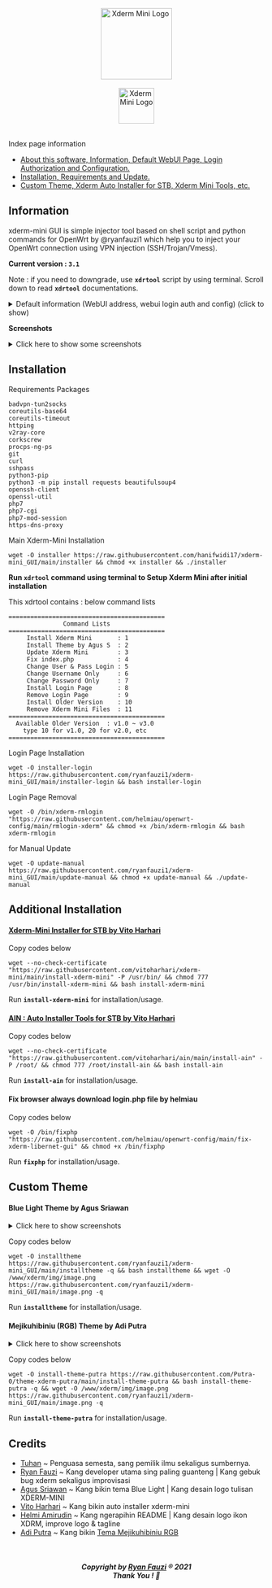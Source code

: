 <p align="center">
  <img src="https://github.com/helmiau/xderm-mini_GUI/blob/main/xderm-logo/xderm-icon-256px.png?raw=true" height="140" alt="Xderm Mini Logo"/>
  <br>
  <br>
  <img src="https://github.com/helmiau/xderm-mini_GUI/blob/main/xderm-logo/xderm-logo-typo-tagline-1500px.png?raw=true" height="70" alt="Xderm Mini Logo"/>
  <br>
  <br>
</p>

Index page information
- [About this software, Information, Default WebUI Page, Login Authorization and Configuration.](https://github.com/ryanfauzi1/xderm-mini_GUI#information)
- [Installation, Requirements and Update.](https://github.com/ryanfauzi1/xderm-mini_GUI#installation)
- [Custom Theme, Xderm Auto Installer for STB, Xderm Mini Tools, etc.](https://github.com/ryanfauzi1/xderm-mini_GUI#additional-installation)


## Information
xderm-mini GUI is simple injector tool based on shell script and python commands for OpenWrt by @ryanfauzi1 which help you to inject your OpenWrt connection using VPN injection (SSH/Trojan/Vmess).

**Current version : ```3.1```**

Note : if you need to downgrade, use **```xdrtool```** script by using terminal. Scroll down to read **```xdrtool```** documentations.

<details><summary>Default information (WebUI address, webui login auth and config) (click to show)</summary>
<p>
  
Default **WebUI Page** : http://192.168.1.1/xderm

Default **auth.txt** (WebUI Login Information) 

```
Username  : admin
Password  : xderm
```

you can change authentication by editing ```/root/auth.txt``` file or by running ```xdrauth``` command using terminal then follow the instructions.

Default **config.txt** 
```
host=103.157.1xx.xx
port=443
pudp=7300
user=ryanxxxx
pass=123xxx
sni=www.xxx.xx
vmess://eyJhZGQiOixxxxxxx
trojan://user@server:port
```
  
</p>
</details>

**Screenshots**
<details><summary>Click here to show some screenshots</summary>
<p>
  
![image](https://user-images.githubusercontent.com/20932301/126107228-9c227a82-b4f0-43c6-82f9-f744e5aabf54.png)

![image](https://user-images.githubusercontent.com/20932301/125009423-bb764400-e08e-11eb-8645-46c9bf7fa74b.png)
  
</p>
</details>

## Installation
Requirements Packages
```
badvpn-tun2socks
coreutils-base64
coreutils-timeout
httping
v2ray-core
corkscrew
procps-ng-ps
git
curl
sshpass
python3-pip
python3 -m pip install requests beautifulsoup4
openssh-client
openssl-util
php7
php7-cgi
php7-mod-session
https-dns-proxy
```

Main Xderm-Mini Installation
```
wget -O installer https://raw.githubusercontent.com/hanifwidi17/xderm-mini_GUI/main/installer && chmod +x installer && ./installer
```

**Run ```xdrtool``` command using terminal to Setup Xderm Mini after initial installation**

This xdrtool contains : below command lists
```
===========================================
               Command Lists
===========================================
     Install Xderm Mini       : 1
     Install Theme by Agus S  : 2
     Update Xderm Mini        : 3
     Fix index.php            : 4
     Change User & Pass Login : 5
     Change Username Only     : 6
     Change Password Only     : 7
     Install Login Page       : 8
     Remove Login Page        : 9
     Install Older Version    : 10
     Remove Xderm Mini Files  : 11
===========================================
  Available Older Version  : v1.0 ~ v3.0
    type 10 for v1.0, 20 for v2.0, etc
===========================================
```

Login Page Installation
```
wget -O installer-login https://raw.githubusercontent.com/ryanfauzi1/xderm-mini_GUI/main/installer-login && bash installer-login
```

Login Page Removal
```
wget -O /bin/xderm-rmlogin "https://raw.githubusercontent.com/helmiau/openwrt-config/main/rmlogin-xderm" && chmod +x /bin/xderm-rmlogin && bash xderm-rmlogin
```

for Manual Update
```
wget -O update-manual https://raw.githubusercontent.com/ryanfauzi1/xderm-mini_GUI/main/update-manual && chmod +x update-manual && ./update-manual
```

## Additional Installation
#### [Xderm-Mini Installer for STB by Vito Harhari](https://github.com/vitoharhari/xderm-mini)
Copy codes below
```
wget --no-check-certificate "https://raw.githubusercontent.com/vitoharhari/xderm-mini/main/install-xderm-mini" -P /usr/bin/ && chmod 777 /usr/bin/install-xderm-mini && bash install-xderm-mini
```
Run **```install-xderm-mini```** for installation/usage.

#### [AIN : Auto Installer Tools for STB by Vito Harhari](https://github.com/vitoharhari/ain)
Copy codes below
```
wget --no-check-certificate "https://raw.githubusercontent.com/vitoharhari/ain/main/install-ain" -P /root/ && chmod 777 /root/install-ain && bash install-ain
```
Run **```install-ain```** for installation/usage.

#### Fix browser always download login.php file by helmiau
Copy codes below
```
wget -O /bin/fixphp "https://raw.githubusercontent.com/helmiau/openwrt-config/main/fix-xderm-libernet-gui" && chmod +x /bin/fixphp
```
Run **```fixphp```** for installation/usage.

## Custom Theme
#### Blue Light Theme by Agus Sriawan

<details><summary>Click here to show screenshots</summary>
<p>
  
  ![image](https://user-images.githubusercontent.com/20932301/126102219-f2dbcbb0-3ee3-4952-8076-a144b0e5e7f8.png)
  
</p>
</details>

Copy codes below
```
wget -O installtheme https://raw.githubusercontent.com/ryanfauzi1/xderm-mini_GUI/main/installtheme -q && bash installtheme && wget -O /www/xderm/img/image.png https://raw.githubusercontent.com/ryanfauzi1/xderm-mini_GUI/main/image.png -q

```
Run **```installtheme```** for installation/usage.


#### Mejikuhibiniu (RGB) Theme by Adi Putra

<details><summary>Click here to show screenshots</summary>
<p>
  
![image](https://user-images.githubusercontent.com/20932301/126102454-445d1172-6571-4bc5-93ea-37d7d06416ff.png)
  
</p>
</details>

Copy codes below
```
wget -O install-theme-putra https://raw.githubusercontent.com/Putra-0/theme-xderm-putra/main/install-theme-putra && bash install-theme-putra -q && wget -O /www/xderm/img/image.png https://raw.githubusercontent.com/ryanfauzi1/xderm-mini_GUI/main/image.png -q

```
Run **```install-theme-putra```** for installation/usage.


## Credits
- [Tuhan](https://id.wikipedia.org/wiki/Tuhan) ~ Penguasa semesta, sang pemilik ilmu sekaligus sumbernya.
- [Ryan Fauzi](https://github.com/ryanfauzi1) ~ Kang developer utama sing paling guanteng | Kang gebuk bug xderm sekaligus improvisasi
- [Agus Sriawan](https://www.facebook.com/agussriawan.id) ~ Kang bikin tema Blue Light | Kang desain logo tulisan XDERM-MINI
- [Vito Harhari](https://github.com/vitoharhari) ~ Kang bikin auto installer xderm-mini
- [Helmi Amirudin](https://github.com/helmiau) ~ Kang ngerapihin README | Kang desain logo ikon XDRM, improve logo & tagline
- [Adi Putra](https://github.com/Putra-0) ~ Kang bikin [Tema Mejikuhibiniu RGB](https://github.com/Putra-0/theme-xderm-putra)
<br>
<h5 align="center">Copyright by <a href="https://github.com/ryanfauzi1">Ryan Fauzi</a> ® 2021 <br> Thank You ! 🤝</h3>
